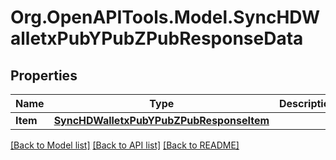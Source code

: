 # Org.OpenAPITools.Model.SyncHDWalletxPubYPubZPubResponseData

## Properties

Name | Type | Description | Notes
------------ | ------------- | ------------- | -------------
**Item** | [**SyncHDWalletxPubYPubZPubResponseItem**](SyncHDWalletxPubYPubZPubResponseItem.md) |  | 

[[Back to Model list]](../README.md#documentation-for-models) [[Back to API list]](../README.md#documentation-for-api-endpoints) [[Back to README]](../README.md)

